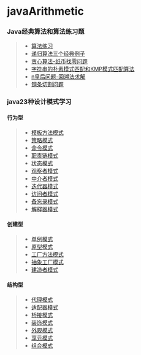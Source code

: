 # javaArithmetic
### Java经典算法和算法练习题
>* [算法练习](https://github.com/xzrlovedy/javaArithmetic/tree/master/ArithmeticExercise/src/arithmeticExercise)
>* [递归算法三个经典例子](https://github.com/xzrlovedy/javaArithmetic/blob/master/Recursion.java)
>* [贪心算法-纸币找零问题](https://github.com/xzrlovedy/javaArithmetic/blob/master/GreedyArithmetic/src/greedyArithmetic/GreedyArithmetic.java)
>* [字符串的朴素模式匹配和KMP模式匹配算法](https://github.com/xzrlovedy/javaArithmetic/tree/master/KmpMatchingArithmetic/src/kmpMatchingArithmetic)
>* [n皇后问题-回溯法求解](https://github.com/xzrlovedy/javaArithmetic/blob/master/NQueenArithmetic/src/nQueenArithmetic/NQueen.java)
>* [钢条切割问题](https://github.com/xzrlovedy/javaArithmetic/blob/master/RodCutMethods/src/rodCutMethods/RodCutMethods.java)

### java23种设计模式学习
#### 行为型
>* [模板方法模式](https://github.com/xzrlovedy/javaArithmetic/tree/master/GOF23/src/com/behaviorType/templateMethod)
>* [策略模式](https://github.com/xzrlovedy/javaArithmetic/tree/master/GOF23/src/com/behaviorType/strategy)
>* [命令模式](https://github.com/xzrlovedy/javaArithmetic/tree/master/GOF23/src/com/behaviorType/command)
>* [职责链模式](https://github.com/xzrlovedy/javaArithmetic/tree/master/GOF23/src/com/behaviorType/chainOfResponsibility)
>* [状态模式](https://github.com/xzrlovedy/javaArithmetic/tree/master/GOF23/src/com/behaviorType/state)
>* [观察者模式](https://github.com/xzrlovedy/javaArithmetic/tree/master/GOF23/src/com/behaviorType/observer)
>* [中介者模式](https://github.com/xzrlovedy/javaArithmetic/tree/master/GOF23/src/com/behaviorType/mediator)
>* [迭代器模式](https://github.com/xzrlovedy/javaArithmetic/tree/master/GOF23/src/com/behaviorType/iterator)
>* [访问者模式](https://github.com/xzrlovedy/javaArithmetic/tree/master/GOF23/src/com/behaviorType/visitor)
>* [备忘录模式](https://github.com/xzrlovedy/javaArithmetic/tree/master/GOF23/src/com/behaviorType/memento)
>* [解释器模式](https://github.com/xzrlovedy/javaArithmetic/tree/master/GOF23/src/com/behaviorType/interpreter)
#### 创建型
>* [单例模式](https://github.com/xzrlovedy/javaArithmetic/tree/master/GOF23/src/com/createType/singleton)
>* [原型模式](https://github.com/xzrlovedy/javaArithmetic/tree/master/GOF23/src/com/createType/prototype)
>* [工厂方法模式](https://github.com/xzrlovedy/javaArithmetic/tree/master/GOF23/src/com/createType/factoryMethod)
>* [抽象工厂模式](https://github.com/xzrlovedy/javaArithmetic/tree/master/GOF23/src/com/createType/abstractFactory)
>* [建造者模式](https://github.com/xzrlovedy/javaArithmetic/tree/master/GOF23/src/com/createType/builder)
#### 结构型
>* [代理模式](https://github.com/xzrlovedy/javaArithmetic/tree/master/GOF23/src/com/structuralType/proxyPattern)
>* [适配器模式](https://github.com/xzrlovedy/javaArithmetic/tree/master/GOF23/src/com/structuralType/adapter)
>* [桥接模式](https://github.com/xzrlovedy/javaArithmetic/tree/master/GOF23/src/com/structuralType/bridge)
>* [装饰模式](https://github.com/xzrlovedy/javaArithmetic/tree/master/GOF23/src/com/structuralType/decorator)
>* [外观模式](https://github.com/xzrlovedy/javaArithmetic/tree/master/GOF23/src/com/structuralType/facade)
>* [享元模式](https://github.com/xzrlovedy/javaArithmetic/tree/master/GOF23/src/com/structuralType/flyweight)
>* [组合模式](https://github.com/xzrlovedy/javaArithmetic/tree/master/GOF23/src/com/structuralType/composite)
